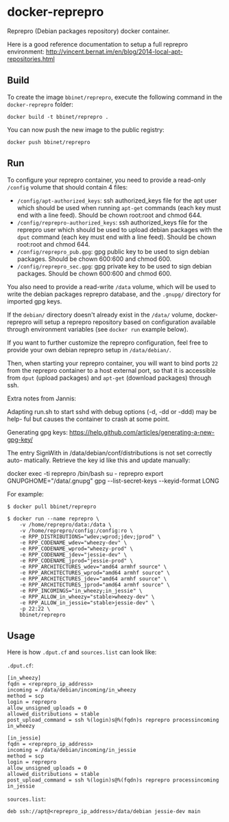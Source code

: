 docker-reprepro
===============
Reprepro (Debian packages repository) docker container.

Here is a good reference documentation to setup a full reprepro environment:
http://vincent.bernat.im/en/blog/2014-local-apt-repositories.html


Build
-----

To create the image `bbinet/reprepro`, execute the following command in the
`docker-reprepro` folder:

    docker build -t bbinet/reprepro .

You can now push the new image to the public registry:

    docker push bbinet/reprepro


Run
---

To configure your reprepro container, you need to provide a read-only `/config`
volume that should contain 4 files:

  - `/config/apt-authorized_keys`: ssh authorized_keys file for the apt user
    which should be used when running `apt-get` commands (each key must end with
    a line feed).
    Should be chown root:root and chmod 644.
  - `/config/reprepro-authorized_keys`: ssh authorized_keys file for the
    reprepro user which should be used to upload debian packages with the
    `dput` command (each key must end with a line feed).
    Should be chown root:root and chmod 644.
  - `/config/reprepro_pub.gpg`: gpg public key to be used to sign debian
    packages.
    Should be chown 600:600 and chmod 600.
  - `/config/reprepro_sec.gpg`: gpg private key to be used to sign debian
    packages.
    Should be chown 600:600 and chmod 600.

You also need to provide a read-write `/data` volume, which will be used to
write the debian packages reprepro database, and the `.gnupg/` directory for
imported gpg keys.

If the `debian/` directory doesn't already exist in the `/data/` volume,
docker-reprepro will setup a reprepro repository based on configuration
available through environment variables (see `docker run` example below).

If you want to further customize the reprepro configuration, feel free to
provide your own debian reprepro setup in `/data/debian/`.

Then, when starting your reprepro container, you will want to bind ports `22`
from the reprepro container to a host external port, so that it is accessible
from `dput` (upload packages) and `apt-get` (download packages) through ssh.

Extra notes from Jannis:

Adapting run.sh to start sshd with debug options (-d, -dd or -ddd) may be help-
ful but causes the container to crash at some point.

Generating gpg keys:
https://help.github.com/articles/generating-a-new-gpg-key/

The entry SignWith in /data/debian/conf/distributions is not set correctly auto-
matically. Retrieve the key id like this and update manually:

docker exec -ti reprepro /bin/bash
su - reprepro
export GNUPGHOME="/data/.gnupg"
gpg --list-secret-keys --keyid-format LONG


For example:

    $ docker pull bbinet/reprepro

    $ docker run --name reprepro \
        -v /home/reprepro/data:/data \
        -v /home/reprepro/config:/config:ro \
        -e RPP_DISTRIBUTIONS="wdev;wprod;jdev;jprod" \
        -e RPP_CODENAME_wdev="wheezy-dev" \
        -e RPP_CODENAME_wprod="wheezy-prod" \
        -e RPP_CODENAME_jdev="jessie-dev" \
        -e RPP_CODENAME_jprod="jessie-prod" \
        -e RPP_ARCHITECTURES_wdev="amd64 armhf source" \
        -e RPP_ARCHITECTURES_wprod="amd64 armhf source" \
        -e RPP_ARCHITECTURES_jdev="amd64 armhf source" \
        -e RPP_ARCHITECTURES_jprod="amd64 armhf source" \
        -e RPP_INCOMINGS="in_wheezy;in_jessie" \
        -e RPP_ALLOW_in_wheezy="stable>wheezy-dev" \
        -e RPP_ALLOW_in_jessie="stable>jessie-dev" \
        -p 22:22 \
        bbinet/reprepro

Usage
-----

Here is how `.dput.cf` and `sources.list` can look like:

`.dput.cf`:

    [in_wheezy]
    fqdn = <reprepro_ip_address>
    incoming = /data/debian/incoming/in_wheezy
    method = scp
    login = reprepro
    allow_unsigned_uploads = 0
    allowed_distributions = stable
    post_upload_command = ssh %(login)s@%(fqdn)s reprepro processincoming in_wheezy

    [in_jessie]
    fqdn = <reprepro_ip_address>
    incoming = /data/debian/incoming/in_jessie
    method = scp
    login = reprepro
    allow_unsigned_uploads = 0
    allowed_distributions = stable
    post_upload_command = ssh %(login)s@%(fqdn)s reprepro processincoming in_jessie

`sources.list`:

    deb ssh://apt@<reprepro_ip_address>/data/debian jessie-dev main

